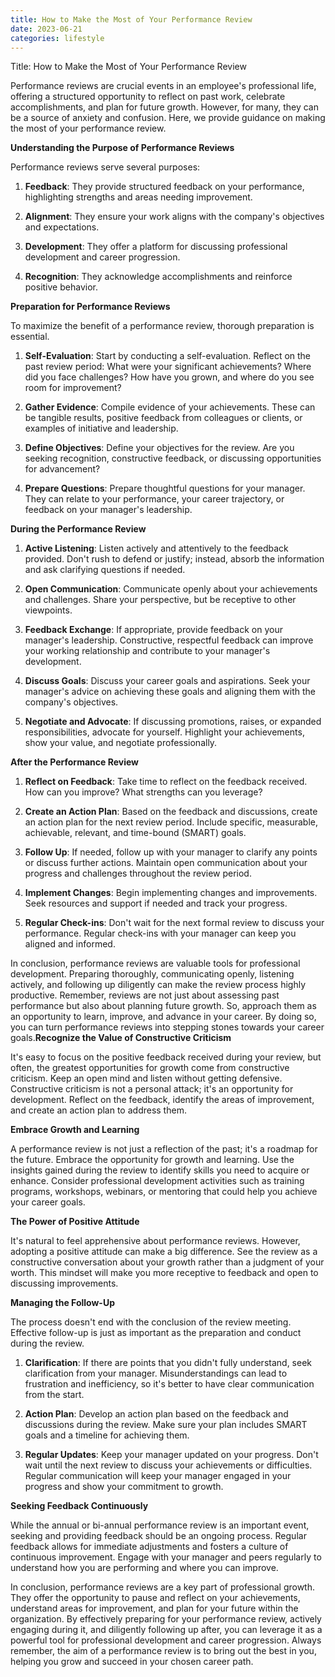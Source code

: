 ```yaml
---
title: How to Make the Most of Your Performance Review
date: 2023-06-21
categories: lifestyle
---
```


Title: How to Make the Most of Your Performance Review

Performance reviews are crucial events in an employee's professional life, offering a structured opportunity to reflect on past work, celebrate accomplishments, and plan for future growth. However, for many, they can be a source of anxiety and confusion. Here, we provide guidance on making the most of your performance review.

**Understanding the Purpose of Performance Reviews**

Performance reviews serve several purposes:

1. **Feedback**: They provide structured feedback on your performance, highlighting strengths and areas needing improvement.

2. **Alignment**: They ensure your work aligns with the company's objectives and expectations.

3. **Development**: They offer a platform for discussing professional development and career progression.

4. **Recognition**: They acknowledge accomplishments and reinforce positive behavior.

**Preparation for Performance Reviews**

To maximize the benefit of a performance review, thorough preparation is essential.

1. **Self-Evaluation**: Start by conducting a self-evaluation. Reflect on the past review period: What were your significant achievements? Where did you face challenges? How have you grown, and where do you see room for improvement?

2. **Gather Evidence**: Compile evidence of your achievements. These can be tangible results, positive feedback from colleagues or clients, or examples of initiative and leadership.

3. **Define Objectives**: Define your objectives for the review. Are you seeking recognition, constructive feedback, or discussing opportunities for advancement?

4. **Prepare Questions**: Prepare thoughtful questions for your manager. They can relate to your performance, your career trajectory, or feedback on your manager's leadership.

**During the Performance Review**

1. **Active Listening**: Listen actively and attentively to the feedback provided. Don't rush to defend or justify; instead, absorb the information and ask clarifying questions if needed.

2. **Open Communication**: Communicate openly about your achievements and challenges. Share your perspective, but be receptive to other viewpoints.

3. **Feedback Exchange**: If appropriate, provide feedback on your manager's leadership. Constructive, respectful feedback can improve your working relationship and contribute to your manager's development.

4. **Discuss Goals**: Discuss your career goals and aspirations. Seek your manager's advice on achieving these goals and aligning them with the company's objectives.

5. **Negotiate and Advocate**: If discussing promotions, raises, or expanded responsibilities, advocate for yourself. Highlight your achievements, show your value, and negotiate professionally.

**After the Performance Review**

1. **Reflect on Feedback**: Take time to reflect on the feedback received. How can you improve? What strengths can you leverage?

2. **Create an Action Plan**: Based on the feedback and discussions, create an action plan for the next review period. Include specific, measurable, achievable, relevant, and time-bound (SMART) goals.

3. **Follow Up**: If needed, follow up with your manager to clarify any points or discuss further actions. Maintain open communication about your progress and challenges throughout the review period.

4. **Implement Changes**: Begin implementing changes and improvements. Seek resources and support if needed and track your progress.

5. **Regular Check-ins**: Don't wait for the next formal review to discuss your performance. Regular check-ins with your manager can keep you aligned and informed.

In conclusion, performance reviews are valuable tools for professional development. Preparing thoroughly, communicating openly, listening actively, and following up diligently can make the review process highly productive. Remember, reviews are not just about assessing past performance but also about planning future growth. So, approach them as an opportunity to learn, improve, and advance in your career. By doing so, you can turn performance reviews into stepping stones towards your career goals.**Recognize the Value of Constructive Criticism**

It's easy to focus on the positive feedback received during your review, but often, the greatest opportunities for growth come from constructive criticism. Keep an open mind and listen without getting defensive. Constructive criticism is not a personal attack; it's an opportunity for development. Reflect on the feedback, identify the areas of improvement, and create an action plan to address them.

**Embrace Growth and Learning**

A performance review is not just a reflection of the past; it's a roadmap for the future. Embrace the opportunity for growth and learning. Use the insights gained during the review to identify skills you need to acquire or enhance. Consider professional development activities such as training programs, workshops, webinars, or mentoring that could help you achieve your career goals.

**The Power of Positive Attitude**

It's natural to feel apprehensive about performance reviews. However, adopting a positive attitude can make a big difference. See the review as a constructive conversation about your growth rather than a judgment of your worth. This mindset will make you more receptive to feedback and open to discussing improvements.

**Managing the Follow-Up**

The process doesn't end with the conclusion of the review meeting. Effective follow-up is just as important as the preparation and conduct during the review.

1. **Clarification**: If there are points that you didn't fully understand, seek clarification from your manager. Misunderstandings can lead to frustration and inefficiency, so it's better to have clear communication from the start.

2. **Action Plan**: Develop an action plan based on the feedback and discussions during the review. Make sure your plan includes SMART goals and a timeline for achieving them.

3. **Regular Updates**: Keep your manager updated on your progress. Don't wait until the next review to discuss your achievements or difficulties. Regular communication will keep your manager engaged in your progress and show your commitment to growth.

**Seeking Feedback Continuously**

While the annual or bi-annual performance review is an important event, seeking and providing feedback should be an ongoing process. Regular feedback allows for immediate adjustments and fosters a culture of continuous improvement. Engage with your manager and peers regularly to understand how you are performing and where you can improve.

In conclusion, performance reviews are a key part of professional growth. They offer the opportunity to pause and reflect on your achievements, understand areas for improvement, and plan for your future within the organization. By effectively preparing for your performance review, actively engaging during it, and diligently following up after, you can leverage it as a powerful tool for professional development and career progression. Always remember, the aim of a performance review is to bring out the best in you, helping you grow and succeed in your chosen career path.